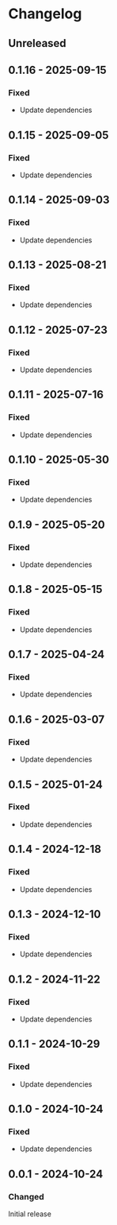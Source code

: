# Changelog

## Unreleased

## 0.1.16 - 2025-09-15

### Fixed

- Update dependencies

## 0.1.15 - 2025-09-05

### Fixed

- Update dependencies

## 0.1.14 - 2025-09-03

### Fixed

- Update dependencies

## 0.1.13 - 2025-08-21

### Fixed

- Update dependencies

## 0.1.12 - 2025-07-23

### Fixed

- Update dependencies

## 0.1.11 - 2025-07-16

### Fixed

- Update dependencies

## 0.1.10 - 2025-05-30

### Fixed

- Update dependencies

## 0.1.9 - 2025-05-20

### Fixed

- Update dependencies

## 0.1.8 - 2025-05-15

### Fixed

- Update dependencies

## 0.1.7 - 2025-04-24

### Fixed

- Update dependencies

## 0.1.6 - 2025-03-07

### Fixed

- Update dependencies

## 0.1.5 - 2025-01-24

### Fixed

- Update dependencies

## 0.1.4 - 2024-12-18

### Fixed

- Update dependencies

## 0.1.3 - 2024-12-10

### Fixed

- Update dependencies

## 0.1.2 - 2024-11-22

### Fixed

- Update dependencies

## 0.1.1 - 2024-10-29

### Fixed

- Update dependencies

## 0.1.0 - 2024-10-24

### Fixed

- Update dependencies

## 0.0.1 - 2024-10-24

### Changed

Initial release

